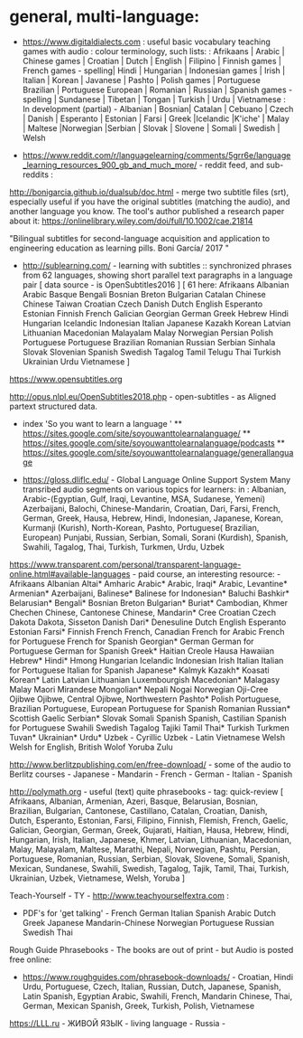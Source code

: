 
# general, multi-language:

 * https://www.digitaldialects.com : useful basic vocabulary teaching games with audio : colour terminology, such lists:
 : Afrikaans | Arabic | Chinese games | Croatian | Dutch | English | Filipino | Finnish games | French games - spelling| Hindi | Hungarian | Indonesian games | Irish | Italian | Korean | Javanese | Pashto | Polish games | Portuguese Brazilian | Portuguese European | Romanian | Russian | Spanish games - spelling | Sundanese | Tibetan | Tongan | Turkish | Urdu | Vietnamese : 
In development (partial) -  Albanian | Bosnian| Catalan | Cebuano | Czech | Danish | Esperanto | Estonian | Farsi | Greek |Icelandic |K'iche' | Malay | Maltese |Norwegian |Serbian | Slovak | Slovene | Somali | Swedish | Welsh


 * https://www.reddit.com/r/languagelearning/comments/5grr6e/language_learning_resources_900_gb_and_much_more/ - reddit feed, and sub-reddits : 


http://bonigarcia.github.io/dualsub/doc.html - merge two subtitle files (srt), especially useful if you have the original subtitles (matching the audio), and another language you know.
The tool's author published a research paper about it:
https://onlinelibrary.wiley.com/doi/full/10.1002/cae.21814 

"Bilingual subtitles for second-language acquisition and application to engineering education as learning pills. Boni García/ 2017 "

  * http://sublearning.com/ - learning with subtitles :: synchronized phrases from 62 languages, showing short parallel text paragraphs in a language pair [ data source - is OpenSubtitles2016 ] 
  [ 61 here: Afrikaans Albanian Arabic Basque Bengali Bosnian Breton Bulgarian Catalan Chinese Chinese Taiwan Croatian Czech Danish Dutch English Esperanto Estonian Finnish French Galician Georgian German Greek Hebrew Hindi Hungarian Icelandic Indonesian Italian Japanese Kazakh Korean Latvian Lithuanian Macedonian Malayalam Malay Norwegian Persian Polish Portuguese Portuguese Brazilian Romanian Russian Serbian Sinhala Slovak Slovenian Spanish Swedish Tagalog Tamil Telugu Thai Turkish Ukrainian Urdu Vietnamese ]

https://www.opensubtitles.org

http://opus.nlpl.eu/OpenSubtitles2018.php - open-subtitles - as Aligned partext structured data.

 * index 'So you want to learn a language ' 
  ** https://sites.google.com/site/soyouwanttolearnalanguage/
  ** https://sites.google.com/site/soyouwanttolearnalanguage/podcasts
  ** https://sites.google.com/site/soyouwanttolearnalanguage/generallanguage


* https://gloss.dliflc.edu/ - Global Language Online Support System
 Many transribed audio segments on various topics for learners:
 in :
Albanian, Arabic-(Egyptian, Gulf, Iraqi, Levantine, MSA, Sudanese, Yemeni) Azerbaijani, Balochi, Chinese-Mandarin, Croatian, Dari, Farsi, French, German, Greek, Hausa, Hebrew, Hindi, Indonesian, Japanese, Korean, Kurmanji (Kurish), North-Korean, Pashto, Portuguese( Brazilian, European) Punjabi, Russian, Serbian, Somali, Sorani (Kurdish), Spanish, Swahili, Tagalog, Thai, Turkish, Turkmen, Urdu, Uzbek


https://www.transparent.com/personal/transparent-language-online.html#available-languages - paid course, an interesting resource: - Afrikaans Albanian Altai* Amharic Arabic* Arabic, Iraqi* Arabic, Levantine* Armenian* Azerbaijani,  Balinese* Balinese for Indonesian* Baluchi Bashkir* Belarusian* Bengali* Bosnian Breton Bulgarian* Buriat* Cambodian, Khmer Chechen Chinese, Cantonese Chinese, Mandarin* Cree Croatian Czech Dakota Dakota, Sisseton Danish Dari* Denesuline Dutch English Esperanto Estonian Farsi* Finnish French French, Canadian French for Arabic French for Portuguese French for Spanish Georgian* German German for Portuguese German for Spanish Greek* Haitian Creole Hausa Hawaiian Hebrew* Hindi* Hmong Hungarian Icelandic Indonesian Irish Italian Italian for Portuguese Italian for Spanish Japanese* Kalmyk Kazakh* Koasati Korean* Latin Latvian Lithuanian Luxembourgish Macedonian* Malagasy Malay Maori Mirandese Mongolian* Nepali Nogai Norwegian Oji-Cree Ojibwe Ojibwe, Central Ojibwe, Northwestern Pashto* Polish Portuguese, Brazilian Portuguese, European Portuguese for Spanish Romanian Russian* Scottish Gaelic Serbian* Slovak Somali Spanish Spanish, Castilian Spanish for Portuguese Swahili Swedish Tagalog Tajiki Tamil Thai* Turkish Turkmen Tuvan* Ukrainian* Urdu* Uzbek - Cyrillic Uzbek - Latin Vietnamese Welsh Welsh for English, British Wolof Yoruba Zulu 



http://www.berlitzpublishing.com/en/free-download/ - some of the audio to Berlitz courses - Japanese - Mandarin - French - German - Italian - Spanish



http://polymath.org - useful (text) quite phrasebooks - tag: quick-review
[ Afrikaans, Albanian, Armenian, Azeri, Basque, Belarusian, Bosnian, Brazilian, Bulgarian, Cantonese, Castillano, Catalan, Croatian, Danish, Dutch, Esperanto, Estonian, Farsi, Filipino, Finnish, Flemish, French, Gaelic, Galician, Georgian, German, Greek, Gujarati, Haitian, Hausa, Hebrew, Hindi, Hungarian, Irish, Italian, Japanese, Khmer, Latvian, Lithuanian, Macedonian, Malay, Malayalam, Maltese, Marathi, Nepali, Norwegian, Pashtu, Persian, Portuguese, Romanian, Russian, Serbian, Slovak, Slovene, Somali, Spanish, Mexican, Sundanese, Swahili, Swedish, Tagalog, Tajik, Tamil, Thai, Turkish, Ukrainian, Uzbek, Vietnamese, Welsh, Yoruba ]

Teach-Yourself - TY - http://www.teachyourselfextra.com : 
 - PDF's for 'get talking' - French German Italian Spanish Arabic Dutch Greek Japanese Mandarin-Chinese Norwegian Portuguese Russian Swedish Thai

Rough Guide Phrasebooks - The books are out of print - but Audio is posted free online:
 * https://www.roughguides.com/phrasebook-downloads/ - Croatian, Hindi Urdu, Portuguese, Czech, Italian, Russian, Dutch, Japanese, Spanish, Latin Spanish, Egyptian Arabic, Swahili, French, Mandarin Chinese, Thai, German, Mexican Spanish, Greek, Turkish, Polish, Vietnamese 


https://LLL.ru -  ЖИВОЙ ЯЗЫК - living language - Russia - 



